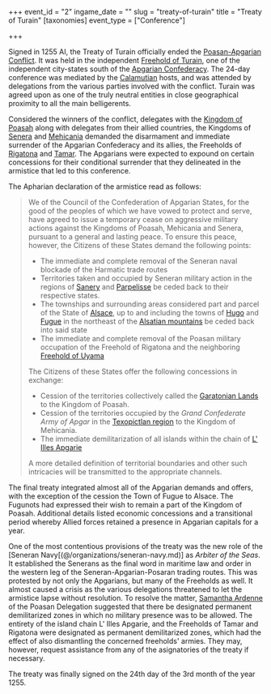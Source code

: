 +++
event_id = "2"
ingame_date = ""
slug = "treaty-of-turain"
title = "Treaty of Turain"
[taxonomies]
event_type = ["Conference"]

+++

Signed in 1255 AI, the Treaty of Turain officially ended the [Poasan-Apgarian Conflict](@/events/poasan-apgarian-conflict.md). It was held in the independent [Freehold of Turain](@/locations/turain.md), one of the independent city-states south of the [Apgarian Confederacy](@/locations/apgar.md). The 24-day conference was mediated by the [Calamutian](@/locations/calamutz.md) hosts, and was attended by delegations from the various parties involved with the conflict. Turain was agreed upon as one of the truly neutral entities in close geographical proximity to all the main belligerents.  

Considered the winners of the conflict, delegates with the [Kingdom of Poasah](@/locations/poasah.md) along with delegates from their allied countries, the Kingdoms of [Senera](@/locations/senera.md) and [Mehicania](@/locations/mehicania.md) demanded the disarmament and immediate surrender of the Apgarian Confederacy and its allies, the Freeholds of [Rigatona](@/locations/rigatona.md) and [Tamar](@/locations/tamar.md). The Apgarians were expected to expound on certain concessions for their conditional surrender that they delineated in the armistice that led to this conference.

The Apharian declaration of the armistice read as follows:

> We of the Council of the Confederation of Apgarian States, for the good of the peoples of
> which we have vowed to protect and serve, have agreed to issue a temporary cease on
> aggressive military actions against the Kingdoms of Poasah, Mehicania and Senera, 
> pursuant to a general and lasting peace. To ensure this peace, however, the Citizens of 
> these States demand the following points:
> 
>   * The immediate and complete removal of the Seneran naval blockade of the Harmatic
>     trade routes
>   * Territories taken and occupied by Seneran military action in the regions of 
>     [Sanery](@/locations/sanery.md) and [Parpelisse](@/locations/parpelisse.md) be ceded back to their respective states.
>   * The townships and surrounding areas considered part and parcel of the State of
>     [Alsace](@/locations/alsace.md), up to and including the towns of [Hugo](@/locations/hugo.md) and [Fugue](@/locations/fugue.md) in the northeast of the [Alsatian mountains](@/locations/alsatian-mountains.md) be ceded back into said state
>   * The immediate and complete removal of the Poasan military occupation of the 
>     Freehold of Rigatona and the neighboring [Freehold of Uyama](@/locations/uyama.md)
>     
>   The Citizens of these States offer the following concessions in exchange:
>   * Cession of the territories collectively called the 
>     [Garatonian Lands](@/locations/garatonian-lands.md) to the Kingdom of Poasah.
>   * Cession of the territories occupied by the _Grand Confederate Army of Apgar_ in the [Texopictlan region](@/locations/texopictlan.md) to the Kingdom of Mehicania.
>   * The immediate demilitarization of all islands within the chain of 
>     [L' Illes Apgarie](@/locations/l-illes-apgarie.md)
> 
> A more detailed definition of territorial boundaries and other such intricacies will be transmitted to the appropriate channels.

The final treaty integrated almost all of the Apgarian demands and offers, with the exception of the cession the Town of Fugue to Alsace. The Fugunots had expressed their wish to remain a part of the Kingdom of Poasah. Additional details listed economic concessions and a transitional period whereby Allied forces retained a presence in Apgarian capitals for a year. 

One of the most contentious provisions of the treaty was the new role of the [Seneran Navy[(@/organizations/seneran-navy.md)] as *Arbiter of the Seas*. It established the Senerans as the final word in maritime law and order in the western leg of the Seneran-Apgarian-Posaran trading routes. This was protested by not only the Apgarians, but many of the Freeholds as well. It almost caused a crisis as the various delegations threatened to let the armistice lapse without resolution. To resolve the matter, [Samantha Ardenne](@/characters/samantha-ardenne.md) of the Poasan Delegation suggested that there be designated permanent demilitarized zones in which no military presence was to be allowed. The entirety of the island chain L' Illes Apgarie, and the Freeholds of Tamar and Rigatona were designated as permanent demilitarized zones, which had the effect of also dismantling the concerned freeholds' armies. They may, however, request assistance from any of the asignatories of the treaty if necessary.  
>   
The treaty was finally signed on the 24th day of the 3rd month of the year 1255.
